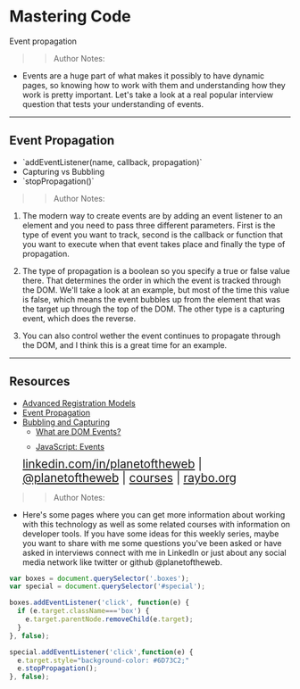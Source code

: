 <!-- .slide: data-state="title" -->

# Mastering Code
Event propagation

> >Author Notes:

- Events are a huge part of what makes it possibly to have dynamic pages, so knowing how to work with them and understanding how they work is pretty important. Let's take a look at a real popular interview question that tests your understanding of events.

---

## Event Propagation

<ul>
  <li class="fragment">`addEventListener(name, callback, propagation)`</li>
  <li class="fragment">Capturing vs Bubbling</li>
  <li class="fragment">`stopPropagation()`</li>
</ul>

> >Author Notes:

1. The modern way to create events are by adding an event listener to an element and you need to pass three different parameters. First is the type of event you want to track, second is the callback or function that you want to execute when that event takes place and finally the type of propagation.

1. The type of propagation is a boolean so you specify a true or false value there. That determines the order in which the event is tracked through the DOM. We'll take a look at an example, but most of the time this value is false, which means the event bubbles up from the element that was the target up through the top of the DOM. The other type is a capturing event, which does the reverse.

1. You can also control wether the event continues to propagate through the DOM, and I think this is a great time for an example.

---

## Resources
<ul>
  <li><a href="https://www.quirksmode.org/js/events_advanced.html">Advanced Registration Models</a></li>
  <li><a href="https://www.sitepoint.com/event-bubbling-javascript/">Event Propagation</a></li>
  <li><a href="http://javascript.info/bubbling-and-capturing">Bubbling and Capturing</a></li>
  <li style="list-style: none;">
    <ul>
      <li style="margin-bottom: 10px"><a href="https://www.linkedin.com/learning/javascript-essential-training-3/what-are-dom-events">What are DOM Events?</a></li>
      <li style="margin-bottom: 10px"><a href="https://www.linkedin.com/learning/javascript-events">JavaScript: Events</a></li>
    </ul>
  <li style="list-style: none; font-size: 1.3rem;"><a href="https://www.linkedin.com/in/planetoftheweb">linkedin.com/in/planetoftheweb</a> | <a href="https://www.twitter.com/planetoftheweb">@planetoftheweb</a> | <a href="https://www.linkedin.com/learning/instructors/ray-villalobos">courses</a> | <a href="https://raybo.org">raybo.org</a></li>
</ul>

>> Author Notes:
- Here's some pages where you can get more information about working with this technology as well as some related courses with information on developer tools. If you have some ideas for this weekly series, maybe you want to share with me some questions you've been asked or have asked in interviews connect with me in LinkedIn or just about any social media network like twitter or github @planetoftheweb.

```script.js
var boxes = document.querySelector('.boxes');
var special = document.querySelector('#special');

boxes.addEventListener('click', function(e) {
  if (e.target.className==='box') {
    e.target.parentNode.removeChild(e.target);
  }
}, false);

special.addEventListener('click',function(e) {
  e.target.style="background-color: #6D73C2;"
  e.stopPropagation();
}, false);

```

